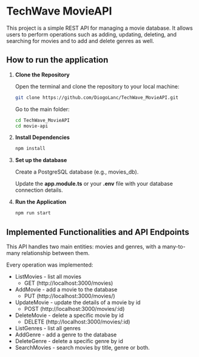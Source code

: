 # TechWave MovieAPI
This project is a simple REST API for managing a movie database. It allows users to perform operations such as adding, updating, deleting, and searching for movies and to add and delete genres as well.

## How to run the application

1. **Clone the Repository**

   Open the terminal and clone the repository to your local machine:
   ```bash
   git clone https://github.com/DiogoLanc/TechWave_MovieAPI.git
   ```
   Go to the main folder:
   ```bash
   cd TechWave_MovieAPI
   cd movie-api
   
3. **Install Dependencies**
   ```bash
   npm install

4. **Set up the database**
   
   Create a PostgreSQL database (e.g., movies_db).
   
   Update the **app.module.ts** or your **.env** file with your database connection details.

6. **Run the Application**
   ```bash
   npm run start

## Implemented Functionalities and API Endpoints
This API handles two main entities: movies and genres, with a many-to-many relationship between them.

Every operation was implemented:

- ListMovies - list all movies
     - GET (http://localhost:3000/movies)
- AddMovie - add a movie to the database
     - PUT (http://localhost:3000/movies/)
- UpdateMovie - update the details of a movie by id
     - POST (http://localhost:3000/movies/:id)
- DeleteMovie - delete a specific movie by id
     - DELETE (http://localhost:3000/movies/:id)
- ListGenres - list all genres
- AddGenre - add a genre to the database
- DeleteGenre - delete a specific genre by id
- SearchMovies - search movies by title, genre or both.
